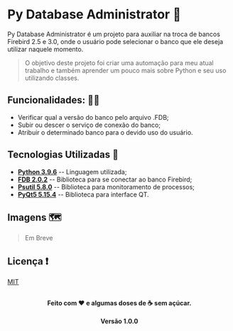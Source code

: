 # Py Database Administrator 🐍

Py Database Administrator é um projeto para auxiliar na troca de bancos Firebird 2.5 e 3.0, onde o usuário pode selecionar o banco que ele deseja utilizar naquele momento.

>O objetivo deste projeto foi criar uma automação para meu atual trabalho e também aprender um pouco mais sobre Python e seu uso utilizando classes.
##

## Funcionalidades: 👨‍💻
- Verificar qual a versão do banco pelo arquivo .FDB;
- Subir ou descer o serviço de conexão do banco;
- Atribuir o determinado banco para o devido uso do usuário.


## Tecnologias Utilizadas 🤖

- [**Python 3.9.6**](https://www.python.org/downloads/release/python-396/) -- Linguagem utilizada; 
- [**FDB 2.0.2**](https://pypi.org/project/fdb/) -- Biblioteca para se conectar ao banco Firebird;
- [**Psutil 5.8.0**](https://pypi.org/project/psutil/) -- Biblioteca para monitoramento de processos;
- [**PyQt5 5.15.4**](https://pypi.org/project/PyQt5/) -- Biblioteca para interface QT.

## Imagens 🗺️
>Em Breve


## Licença ❗
[MIT](https://choosealicense.com/licenses/mit/)

##
<h4 align="center">Feito com ❤️ e algumas doses de ☕ sem açúcar.</h4>
<p align="center"><b>Versão 1.0.0</b></p>